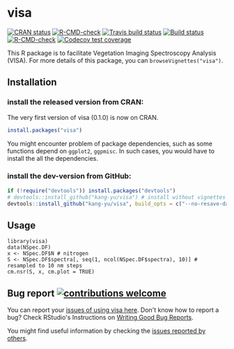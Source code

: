 # visa
<!-- badges: start -->
[![CRAN status](https://www.r-pkg.org/badges/version/visa)](https://CRAN.R-project.org/package=visa)
[![R-CMD-check](https://github.com/kang-yu/visa/workflows/R-CMD-check/badge.svg)](https://github.com/kang-yu/visa/actions)
[![Travis build status](https://travis-ci.org/kang-yu/visa.svg?branch=master)](https://app.travis-ci.com/gh/kang-yu/visa)
[![Build status](https://ci.appveyor.com/api/projects/status/8rxdgcr4ro8ga0s4?svg=true)](https://ci.appveyor.com/project/kang-yu/visa)
[![R-CMD-check](https://github.com/kang-yu/visa/actions/workflows/R-CMD-check.yaml/badge.svg)](https://github.com/kang-yu/visa/actions/workflows/R-CMD-check.yaml)
[![Codecov test coverage](https://codecov.io/gh/kang-yu/visa/graph/badge.svg)](https://app.codecov.io/gh/kang-yu/visa)
<!-- badges: end -->

This R package is to facilitate Vegetation Imaging Spectroscopy Analysis (VISA). For more details of this package, you can  `browseVignettes("visa")`. 


## Installation

### install the released version from CRAN:
The very first version of visa (0.1.0) is now on CRAN. 
``` r
install.packages("visa")
``` 

You might encounter problem of package dependencies, such as some functions depend on `ggplot2`, `ggpmisc`. In such cases, you would have to install the all the dependencies.

### install the dev-version from GitHub:

``` r
if (!require("devtools")) install.packages("devtools")
# devtools::install_github("kang-yu/visa") # install without vignettes
devtools::install_github("kang-yu/visa", build_opts = c("--no-resave-data", "--no-manual"))
``` 

## Usage

```
library(visa)
data(NSpec.DF)
x <- NSpec.DF$N # nitrogen
S <- NSpec.DF$spectra[, seq(1, ncol(NSpec.DF$spectra), 10)] # resampled to 10 nm steps
cm.nsr(S, x, cm.plot = TRUE)
```

## Bug report [![contributions welcome](https://img.shields.io/badge/contributions-welcome-brightgreen.svg?style=flat)](https://github.com/kang-yu/visa/issues)

You can report your [issues of using visa here](https://github.com/kang-yu/visa/issues). Don't know how to report a bug? Check RStudio's Instructions on [Writing Good Bug Reports](https://github.com/rstudio/rstudio/wiki/Writing-Good-Bug-Reports).

You might find useful information by checking the [issues reported by others](https://github.com/kang-yu/visa/issues?q=is%3Aissue).
